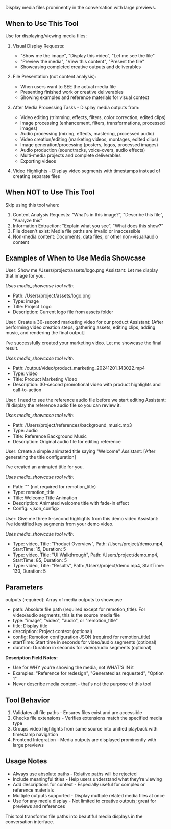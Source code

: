 Display media files prominently in the conversation with large previews.

## When to Use This Tool

Use for displaying/viewing media files:

1. Visual Display Requests:
   - "Show me the image", "Display this video", "Let me see the file"
   - "Preview the media", "View this content", "Present the file"
   - Showcasing completed creative outputs and deliverables

2. File Presentation (not content analysis):
   - When users want to SEE the actual media file
   - Presenting finished work or creative deliverables
   - Showing examples and reference materials for visual context

3. After Media Processing Tasks - Display media outputs from:
   - Video editing (trimming, effects, filters, color correction, edited clips)
   - Image processing (enhancement, filters, transformations, processed images)
   - Audio processing (mixing, effects, mastering, processed audio)
   - Video creation/editing (marketing videos, montages, edited clips)
   - Image generation/processing (posters, logos, processed images)
   - Audio production (soundtracks, voice-overs, audio effects)
   - Multi-media projects and complete deliverables
   - Exporting videos

4. Video Highlights - Display video segments with timestamps instead of creating separate files

## When NOT to Use This Tool

Skip using this tool when:

1. Content Analysis Requests: "What's in this image?", "Describe this file", "Analyze this"
2. Information Extraction: "Explain what you see", "What does this show?"
3. File doesn't exist: Media file paths are invalid or inaccessible
4. Non-media content: Documents, data files, or other non-visual/audio content

## Examples of When to Use Media Showcase

<example>
User: Show me /Users/project/assets/logo.png
Assistant: Let me display that image for you.

*Uses media_showcase tool with:*

- Path: /Users/project/assets/logo.png
- Type: image
- Title: Project Logo
- Description: Current logo file from assets folder
</example>

<example>
User: Create a 30-second marketing video for our product
Assistant: [After performing video creation steps, gathering assets, editing clips, adding music, and rendering the final output]

I've successfully created your marketing video. Let me showcase the final result.

*Uses media_showcase tool with:*

- Path: /output/video/product_marketing_20241201_143022.mp4
- Type: video
- Title: Product Marketing Video
- Description: 30-second promotional video with product highlights and call-to-action
</example>

<example>
User: I need to see the reference audio file before we start editing
Assistant: I'll display the reference audio file so you can review it.

*Uses media_showcase tool with:*

- Path: /Users/project/references/background_music.mp3
- Type: audio
- Title: Reference Background Music
- Description: Original audio file for editing reference
</example>

<example>
User: Create a simple animated title saying "Welcome"
Assistant: [After generating the title configuration]

I've created an animated title for you.

*Uses media_showcase tool with:*

- Path: "" (not required for remotion_title)
- Type: remotion_title
- Title: Welcome Title Animation
- Description: Animated welcome title with fade-in effect
- Config: <json_config>
</example>

<example>
User: Give me three 5-second highlights from this demo video
Assistant: I've identified key segments from your demo video.

*Uses media_showcase tool with:*

- Type: video, Title: "Product Overview", Path: /Users/project/demo.mp4, StartTime: 15, Duration: 5
- Type: video, Title: "UI Walkthrough", Path: /Users/project/demo.mp4, StartTime: 85, Duration: 5  
- Type: video, Title: "Results", Path: /Users/project/demo.mp4, StartTime: 130, Duration: 5
</example>

## Parameters

outputs (required): Array of media outputs to showcase

- path: Absolute file path (required except for remotion_title). For video/audio segments, this is the source media file
- type: "image", "video", "audio", or "remotion_title"
- title: Display title
- description: Project context (optional)
- config: Remotion configuration JSON (required for remotion_title)
- startTime: Start time in seconds for video/audio segments (optional)
- duration: Duration in seconds for video/audio segments (optional)

**Description Field Notes:**

- Use for WHY you're showing the media, not WHAT'S IN it
- Examples: "Reference for redesign", "Generated as requested", "Option 1"  
- Never describe media content - that's not the purpose of this tool

## Tool Behavior

1. Validates all file paths - Ensures files exist and are accessible
2. Checks file extensions - Verifies extensions match the specified media type
3. Groups video highlights from same source into unified playback with timestamp navigation
4. Frontend Integration - Media outputs are displayed prominently with large previews

## Usage Notes

- Always use absolute paths - Relative paths will be rejected
- Include meaningful titles - Help users understand what they're viewing  
- Add descriptions for context - Especially useful for complex or reference materials
- Multiple outputs supported - Display multiple related media files at once
- Use for any media display - Not limited to creative outputs; great for previews and references

This tool transforms file paths into beautiful media displays in the conversation interface.
